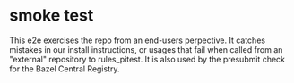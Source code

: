 # smoke test

This e2e exercises the repo from an end-users perpective.
It catches mistakes in our install instructions, or usages that fail when called from an "external" repository to rules_pitest.
It is also used by the presubmit check for the Bazel Central Registry.
